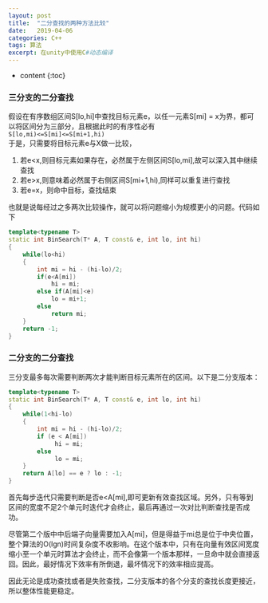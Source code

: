 ```yaml
---
layout: post
title:  "二分查找的两种方法比较"
date:   2019-04-06 
categories: C++
tags: 算法
excerpt: 在unity中使用C#动态编译
---
```


* content
{:toc}

### 三分支的二分查找  

假设在有序数组区间S[lo,hi]中查找目标元素e，以任一元素S[mi] = x为界，都可以将区间分为三部分，且根据此时的有序性必有  
`S[lo,mi)<=S[mi]<=S[mi+1,hi)`  
于是，只需要将目标元素e与X做一比较，
1. 若e<x,则目标元素如果存在，必然属于左侧区间S[lo,mi],故可以深入其中继续查找
2. 若e>x,则意味着必然属于右侧区间S[mi+1,hi),同样可以重复进行查找
3. 若e=x，则命中目标，查找结束

也就是说每经过之多两次比较操作，就可以将问题缩小为规模更小的问题。代码如下

```cpp
template<typename T>
static int BinSearch(T* A, T const& e, int lo, int hi)
{
    while(lo<hi)
    {
        int mi = hi - (hi-lo)/2;
        if(e<A[mi])
            hi = mi;
        else if(A[mi]<e)
            lo = mi+1;
        else
            return mi;
    }
    return -1;
}
```

### 二分支的二分查找  

三分支最多每次需要判断两次才能判断目标元素所在的区间。以下是二分支版本：

```cpp
template<typename T>
static int BinSearch(T* A, T const& e, int lo, int hi)
{
    while(1<hi-lo)
    {
        int mi = hi - (hi-lo)/2;
        if (e < A[mi])
             hi = mi;
        else
             lo = mi;
    }
    return A[lo] == e ? lo : -1;
}
```

首先每步迭代只需要判断是否e<A[mi],即可更新有效查找区域。另外，只有等到区间的宽度不足2个单元时迭代才会终止，最后再通过一次对比判断查找是否成功。  

尽管第二个版中中后端子向量需要加入A[mi]，但是得益于mi总是位于中央位置，整个算法的O(lgn)时间复杂度不收影响。在这个版本中，只有在向量有效区间宽度缩小至一个单元时算法才会终止，而不会像第一个版本那样，一旦命中就会直接返回。因此，最好情况下效率有所倒退，最坏情况下的效率相应提高。  

因此无论是成功查找或者是失败查找，二分支版本的各个分支的查找长度更接近，所以整体性能更稳定。  
